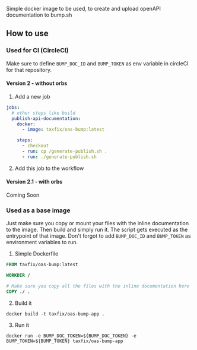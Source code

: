 Simple docker image to be used, to create and upload openAPI documentation to bump.sh

## How to use

### Used for CI (CircleCI)
Make sure to define `BUMP_DOC_ID` and `BUMP_TOKEN` as env variable in circleCI for that repository.

#### Version 2 - without orbs

1) Add a new job
```yaml
jobs:
  # other steps like build
  publish-api-documentation:
    docker:
      - image: taxfix/oas-bump:latest

    steps:
      - checkout
      - run: cp /generate-publish.sh .
      - run: ./generate-publish.sh
```

2) Add this job to the workflow

#### Version 2.1 - with orbs
Coming Soon

### Used as a base image
Just make sure you copy or mount your files with the inline documentation to the image.
Then build and simply run it. The script gets executed as the entrypoint of that image.
Don't forgot to add `BUMP_DOC_ID` and `BUMP_TOKEN` as environment variables to run.

1) Simple Dockerfile
```Dockerfile
FROM taxfix/oas-bump:latest

WORKDIR /

# Make sure you copy all the files with the inline documentation here
COPY ./ .
```

2) Build it
```shell
docker build -t taxfix/oas-bump-app .
```

3) Run it
```shell
docker run -e BUMP_DOC_TOKEN=${BUMP_DOC_TOKEN} -e BUMP_TOKEN=${BUMP_TOKEN} taxfix/oas-bump-app
```

